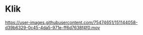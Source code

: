 # Klik

https://user-images.githubusercontent.com/75474651/151144058-d39b6329-0c45-4da5-971e-ff6d7638f4f0.mov


